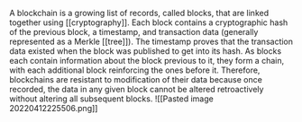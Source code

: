 A blockchain is a growing list of records, called blocks, that are linked together using [[cryptography]]. Each block contains a cryptographic hash of the previous block, a timestamp, and transaction data (generally represented as a Merkle [[tree]]). The timestamp proves that the transaction data existed when the block was published to get into its hash. As blocks each contain information about the block previous to it, they form a chain, with each additional block reinforcing the ones before it. Therefore, blockchains are resistant to modification of their data because once recorded, the data in any given block cannot be altered retroactively without altering all subsequent blocks.
![[Pasted image 20220412225506.png]]